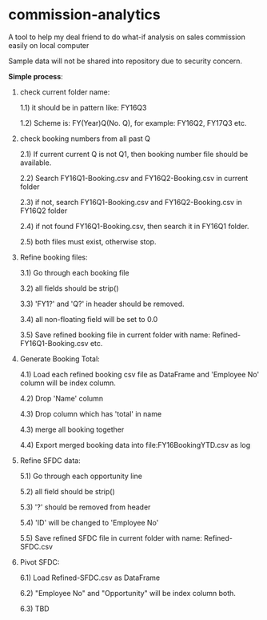 # commission-analytics
A tool to help my deal friend to do what-if analysis on sales commission easily on local computer

Sample data will not be shared into repository due to security concern.

**Simple process**:

1) check current folder name:

    1.1) it should be in pattern like: FY16Q3
    
    1.2) Scheme is: FY(Year)Q(No. Q), for example: FY16Q2, FY17Q3 etc.
    
2) check booking numbers from all past Q

    2.1) If current current Q is not Q1, then booking number file should be available.
    
    2.2) Search FY16Q1-Booking.csv and FY16Q2-Booking.csv in current folder
    
    2.3) if not, search FY16Q1-Booking.csv and FY16Q2-Booking.csv in FY16Q2 folder
    
    2.4) if not found FY16Q1-Booking.csv, then search it in FY16Q1 folder.
    
    2.5) both files must exist, otherwise stop.
    
3) Refine booking files:

    3.1) Go through each booking file
    
    3.2) all fields should be strip()
    
    3.3) 'FY1?' and 'Q?' in header should be removed.
    
    3.4) all non-floating field will be set to 0.0
    
    3.5) Save refined booking file in current folder with name: Refined-FY16Q1-Booking.csv etc.
    
4) Generate Booking Total:

    4.1) Load each refined booking csv file as DataFrame and 'Employee No' column will be index column.
    
    4.2) Drop 'Name' column
    
    4.3) Drop column which has 'total' in name
    
    4.3) merge all booking together
    
    4.4) Export merged booking data into file:FY16BookingYTD.csv as log
    
5) Refine SFDC data:

    5.1) Go through each opportunity line
    
    5.2) all field should be strip()
    
    5.3) '?' should be removed from header
    
    5.4) 'ID' will be changed to 'Employee No'
    
    5.5) Save refined SFDC file in current folder with name: Refined-SFDC.csv
    
6) Pivot SFDC:

    6.1) Load Refined-SFDC.csv as DataFrame
    
    6.2) "Employee No" and "Opportunity" will be index column both.
    
    6.3) TBD
    